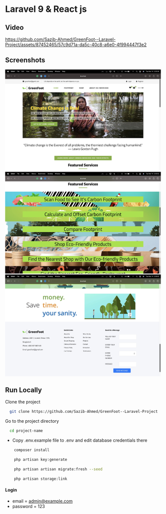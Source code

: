 # Laravel 9 & React js 

## Video


https://github.com/Sazib-Ahmed/GreenFoot--Laravel-Project/assets/87452465/57c9d71a-da5c-40c8-a6e0-4f994447f3e2


## Screenshots

![preview img](/preview.png)
![preview img](/preview1.png)
![preview img](/preview2.png)

## Run Locally

Clone the project

```bash
  git clone https://github.com/Sazib-Ahmed/GreenFoot--Laravel-Project
```

Go to the project directory

```bash
  cd project-name
```

-   Copy .env.example file to .env and edit database credentials there

```bash
    composer install
```

```bash
    php artisan key:generate
```

```bash
    php artisan artisan migrate:fresh --seed
```

```bash
    php artisan storage:link
```

#### Login

-   email = admin@example.com
-   password = 123
